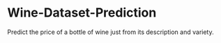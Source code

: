 # Wine-Dataset-Prediction
Predict the price of a bottle of wine just from its description and variety.
